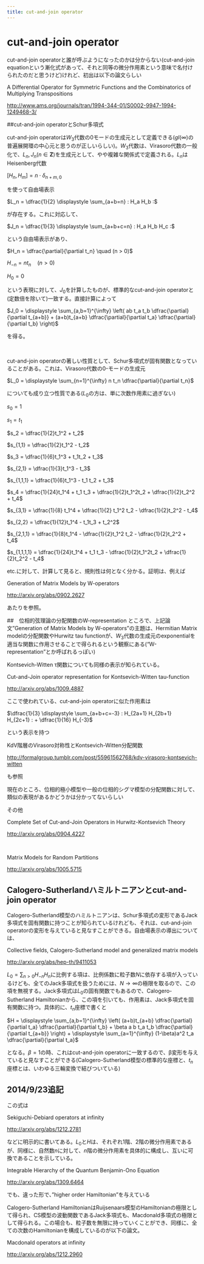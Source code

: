 ```yaml
---
title: cut-and-join operator
---
```

# cut-and-join operator
cut-and-join operatorと誰が呼ぶようになったのかは分からない(cut-and-join equationという漸化式があって、それと同等の微分作用素という意味で名付けられたのだと思うけど)けれど、初出は以下の論文らしい

A Differential Operator for Symmetric Functions and the Combinatorics of Multiplying Transpositions

http://www.ams.org/journals/tran/1994-344-01/S0002-9947-1994-1249468-3/

##cut-and-join operatorとSchur多項式

cut-and-join operatorは$W_3$代数の0モードの生成元として定義できる($gl(\infty)$の普遍展開環の中心元と思うのが正しいらしい)。$W_3$代数は、Virasoro代数の一般化で、$L_n,J_n(n \in \mathbf{Z})$を生成元として、やや複雑な関係式で定義される。$L_n$はHeisenberg代数

$[H_n,H_m] = n \cdot \delta_{n+m,0}$

を使って自由場表示

$L_n = \dfrac{1}{2} \displaystyle \sum_{a+b=n} : H_a H_b :$

が存在する。これに対応して、

$J_n = \dfrac{1}{3} \displaystyle \sum_{a+b+c=n} : H_a H_b H_c :$

という自由場表示があり、

$H_n = \dfrac{\partial}{\partial t_n} \quad (n > 0)$

$H_{-n} = n t_n \quad (n > 0)$

$H_0 = 0$

という表現に対して、$J_0$を計算したものが、標準的なcut-and-join operatorと(定数倍を除いて)一致する。直接計算によって

$J_0 = \displaystyle \sum_{a,b=1}^{\infty} \left( ab t_a t_b \dfrac{\partial}{\partial t_{a+b}} + (a+b)t_{a+b} \dfrac{\partial}{\partial t_a} \dfrac{\partial}{\partial t_b} \right)$

を得る。

&nbsp;

cut-and-join operatorの著しい性質として、Schur多項式が固有関数となっていることがある。これは、Virasoro代数の0-モードの生成元

$L_0 = \displaystyle \sum_{n=1}^{\infty} n t_n \dfrac{\partial}{\partial t_n}$

についても成り立つ性質である($L_0$の方は、単に次数作用素に過ぎない)

$s_0 = 1$

$s_1 = t_1$

$s_2 = \dfrac{1}{2}t_1^2 + t_2$

$s_{1,1} = \dfrac{1}{2}t_1^2 - t_2$

$s_3 = \dfrac{1}{6}t_1^3 + t_1t_2 + t_3$

$s_{2,1} = \dfrac{1}{3}t_1^3 - t_3$

$s_{1,1,1} = \dfrac{1}{6}t_1^3 - t_1 t_2 + t_3$

$s_4 = \dfrac{1}{24}t_1^4 + t_1 t_3 + \dfrac{1}{2}t_1^2t_2 + \dfrac{1}{2}t_2^2 + t_4$

$s_{3,1} = \dfrac{1}{8} t_1^4 + \dfrac{1}{2} t_1^2 t_2 - \dfrac{1}{2}t_2^2 - t_4$

$s_{2,2} = \dfrac{1}{12}t_1^4 - t_1t_3 + t_2^2$

$s_{2,1,1} = \dfrac{1}{8}t_1^4 - \dfrac{1}{2}t_1^2 t_2 - \dfrac{1}{2}t_2^2 + t_4$

$s_{1,1,1,1} = \dfrac{1}{24}t_1^4 + t_1 t_3 - \dfrac{1}{2}t_1^2t_2 + \dfrac{1}{2}t_2^2 - t_4$

etc.に対して、計算して見ると、規則性は何となく分かる。証明は、例えば

Generation of Matrix Models by W-operators

http://arxiv.org/abs/0902.2627

あたりを参照。


##　位相的弦理論の分配関数のW-representation
ところで、上記論文”Generation of Matrix Models by W-operators”の主題は、Hermitian Matrix modelの分配関数やHurwitz tau functionが、$W_3$代数の生成元のexponentialを適当な関数に作用させることで得られるという観察にある(“W-representation”とか呼ばれるっぽい)

Kontsevich-Witten τ関数についても同様の表示が知られている。

Cut-and-Join operator representation for Kontsevich-Witten tau-function

http://arxiv.org/abs/1009.4887

ここで使われている、cut-and-join operatorに似た作用素は

$\dfrac{1}{3} \displaystyle \sum_{a+b+c=-3} : H_{2a+1} H_{2b+1} H_{2c+1} : + \dfrac{1}{16} H_{-3}$

という表示を持つ

KdV階層のVirasoro対称性とKontsevich-Witten分配関数

http://formalgroup.tumblr.com/post/55961562768/kdv-virasoro-kontsevich-witten

も参照

現在のところ、位相的極小模型や一般の位相的シグマ模型の分配関数に対して、類似の表現があるかどうかは分かってないらしい

その他

Complete Set of Cut-and-Join Operators in Hurwitz-Kontsevich Theory

http://arxiv.org/abs/0904.4227

&nbsp;

Matrix Models for Random Partitions

http://arxiv.org/abs/1005.5715

## Calogero-Sutherlandハミルトニアンとcut-and-join operator

Calogero-Sutherland模型のハミルトニアンは、Schur多項式の変形であるJack多項式を固有関数に持つことが知られているけれども、それは、cut-and-join operatorの変形を与えていると見なすことができる。自由場表示の導出については、

Collective fields, Calogero-Sutherland model and generalized matrix models

http://arxiv.org/abs/hep-th/9411053

$L_0 = \displaystyle \sum_{n>0} H_{-n} H_n$に比例する項は、比例係数に粒子数$N$に依存する項が入っているけども、全てのJack多項式を扱うためには、$N \to \infty$の極限を取るので、この項を無視する。Jack多項式は$L_0$の固有関数でもあるので、Calogero-Sutherland Hamiltonianから、この項を引いても、作用素は、Jack多項式を固有関数に持つ。具体的に、$t_n$座標で書くと

$H = \displaystyle \sum_{a,b=1}^{\infty} \left( (a+b)t_{a+b} \dfrac{\partial}{\partial t_a} \dfrac{\partial}{\partial t_b} + \beta a b t_a t_b \dfrac{\partial}{\partial t_{a+b}} \right) + \displaystyle \sum_{a=1}^{\infty} (1-\beta)a^2 t_a \dfrac{\partial}{\partial t_a}$

となる。$\beta=1$の時、これはcut-and-join operatorに一致するので、β変形を与えていると見なすことができる(Calogero-Sutherland模型の標準的な座標と、$t_n$座標とは、いわゆる三輪変換で結びついている)


## 2014/9/23追記

この式は

Sekiguchi-Debiard operators at infinity

http://arxiv.org/abs/1212.2781

などに明示的に書いてある。$L_0$と$H$は、それぞれ1階、2階の微分作用素であるが、同様に、自然数$n$に対して、$n$階の微分作用素を具体的に構成し、互いに可換であることを示している。

Integrable Hierarchy of the Quantum Benjamin-Ono Equation

http://arxiv.org/abs/1309.6464

でも、違った形で、”higher order Hamiltonian”を与えている


Calogero-Sutherland HamiltonianはRuijsenaars模型のHamiltonianの極限として得られ、CS模型の波動関数であるJack多項式も、Macdonald多項式の極限として得られる。この場合も、粒子数を無限に持っていくことができ、同様に、全ての次数のHamiltonianを構成しているのが以下の論文。

Macdonald operators at infinity

http://arxiv.org/abs/1212.2960
